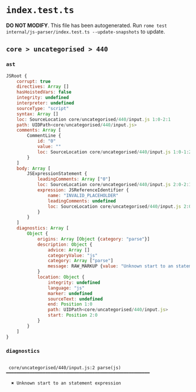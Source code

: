 # `index.test.ts`

**DO NOT MODIFY**. This file has been autogenerated. Run `rome test internal/js-parser/index.test.ts --update-snapshots` to update.

## `core > uncategorised > 440`

### `ast`

```javascript
JSRoot {
	corrupt: true
	directives: Array []
	hasHoistedVars: false
	integrity: undefined
	interpreter: undefined
	sourceType: "script"
	syntax: Array []
	loc: SourceLocation core/uncategorised/440/input.js 1:0-2:1
	path: UIDPath<core/uncategorised/440/input.js>
	comments: Array [
		CommentLine {
			id: "0"
			value: ""
			loc: SourceLocation core/uncategorised/440/input.js 1:0-1:2
		}
	]
	body: Array [
		JSExpressionStatement {
			leadingComments: Array ["0"]
			loc: SourceLocation core/uncategorised/440/input.js 2:0-2:1
			expression: JSReferenceIdentifier {
				name: "INVALID_PLACEHOLDER"
				leadingComments: undefined
				loc: SourceLocation core/uncategorised/440/input.js 2:0-2:1
			}
		}
	]
	diagnostics: Array [
		Object {
			origins: Array [Object {category: "parse"}]
			description: Object {
				advice: Array []
				categoryValue: "js"
				category: Array ["parse"]
				message: RAW_MARKUP {value: "Unknown start to an statement expression"}
			}
			location: Object {
				integrity: undefined
				language: "js"
				marker: undefined
				sourceText: undefined
				end: Position 1:0
				path: UIDPath<core/uncategorised/440/input.js>
				start: Position 2:0
			}
		}
	]
}
```

### `diagnostics`

```

 core/uncategorised/440/input.js:2 parse(js) ━━━━━━━━━━━━━━━━━━━━━━━━━━━━━━━━━━━━━━━━━━━━━━━━━━━━━━━

  ✖ Unknown start to an statement expression


```
